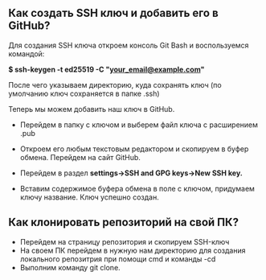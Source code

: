 ##  Как создать SSH ключ и добавить его в GitHub?

Для создания SSH ключа откроем консоль Git Bash и воспользуемся командой:

**$ ssh-keygen -t ed25519 -C "your_email@example.com"**

После чего указываем директорию, куда сохранять ключ (по умолчанию ключ сохраняется в папке .ssh)

Теперь мы можем добавить наш ключ в GitHub. 

* Перейдем в папку с ключом и выберем файл ключа с расширением .pub

* Откроем его любым текстовым редактором и скопируем в буфер обмена. Перейдем на сайт GitHub.

* Перейдем в раздел **settings→SSH and GPG keys→New SSH key.**

* Вставим содержимое буфера обмена в поле с ключом, придумаем ключу название. Ключ успешно создан.

##  Как клонировать репозиторий на свой ПК?

* Перейдем на страницу репозитория и скопируем SSH-ключ
* На своем ПК перейдем в нужную нам директорию для создания локального репозитрия при помощи cmd и команды -cd
* Выполним команду git clone.


